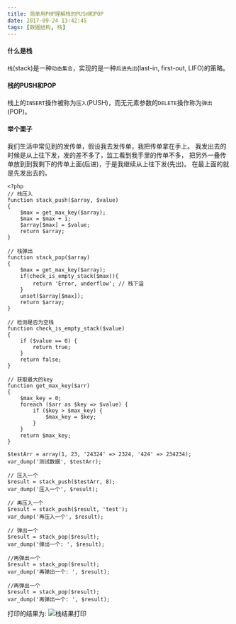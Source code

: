 ```yaml
---
title: 简单用PHP理解栈的PUSH和POP
date: 2017-09-24 13:42:45
tags: [数据结构, 栈]
---
```

#### 什么是栈

`栈`(stack)是一种`动态集合`，实现的是一种`后进先出`(last-in, first-out, LIFO)的策略。

#### 栈的PUSH和POP

栈上的`INSERT`操作被称为`压入`(PUSH)，而无元素参数的`DELETE`操作称为`弹出`(POP)。

<!-- more -->
#### 举个栗子
我们生活中常见到的发传单，假设我去发传单，我把传单拿在手上。
我发出去的时候是从上往下发，发的差不多了，监工看到我手里的传单不多，
把另外一叠传单放到到我剩下的传单上面(后进)，于是我继续从上往下发(先出)。
在最上面的就是先发出去的。

```
<?php
// 栈压入
function stack_push($array, $value)
{
	$max = get_max_key($array);
	$max = $max + 1;
	$array[$max] = $value;
	return $array;
}

// 栈弹出
function stack_pop($array)
{
	$max = get_max_key($array);
	if(check_is_empty_stack($max)){
		return 'Error, underflow'; // 栈下溢
	}
	unset($array[$max]);
	return $array;
}

// 检测是否为空栈
function check_is_empty_stack($value)
{
	if ($value == 0) {
		return true;
	}
	return false;
}

// 获取最大的key
function get_max_key($arr)
{
	$max_key = 0;
	foreach ($arr as $key => $value) {
		if ($key > $max_key) {
			$max_key = $key;
		}
	}
	return $max_key;
}

$testArr = array(1, 23, '24324' => 2324, '424' => 234234);
var_dump('测试数据', $testArr);

// 压入一个
$result = stack_push($testArr, 8);
var_dump('压入一个', $result);

// 再压入一个
$result = stack_push($result, 'test');
var_dump('再压入一个', $result);

// 弹出一个
$result = stack_pop($result);
var_dump('弹出一个: ', $result);

//再弹出一个
$result = stack_pop($result);
var_dump('再弹出一个: ', $result);

//再弹出一个
$result = stack_pop($result);
var_dump('再弹出一个: ', $result);
```
打印的结果为:
![栈结果打印](http://owq1mzbaq.bkt.clouddn.com/%E6%A0%88-stack.png)